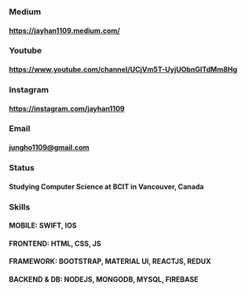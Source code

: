 ### Medium
#### https://jayhan1109.medium.com/

### Youtube
#### https://www.youtube.com/channel/UCjVm5T-UyjUObnGITdMm8Hg

### Instagram
#### https://instagram.com/jayhan1109


### Email
#### jungho1109@gmail.com

### Status
#### Studying Computer Science at BCIT in Vancouver, Canada

### Skills
#### MOBILE: SWIFT, IOS
#### FRONTEND: HTML, CSS, JS
#### FRAMEWORK: BOOTSTRAP, MATERIAL UI, REACTJS, REDUX
#### BACKEND & DB: NODEJS, MONGODB, MYSQL, FIREBASE

